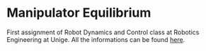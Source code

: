 # Manipulator Equilibrium
First assignment of Robot Dynamics and Control class at Robotics Engineering at Unige. All the informations can be found [here](https://github.com/LucaPredieri/ManipulatorEquilibrium/blob/main/PredieriLuca_Assignment_1_report.pdf).
